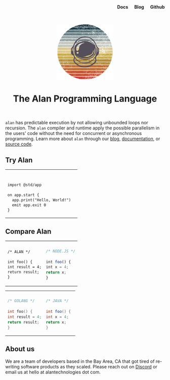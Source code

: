 &nbsp;

<!--- NavBar --->
<div style="text-align: right">
  <span>
    <a style="text-align: right; text-decoration: none; color: var(--fg);" href="https://docs.alantechnologies.com">
      <b>Docs</b>
    </a>
  </span>
  &nbsp;
  &nbsp;
  <span>
    <a style="text-align: right; text-decoration: none; color: var(--fg);" href="https://docs.alantechnologies.com">
      <b>Blog</b>
    </a>
  </span>
  &nbsp;
  &nbsp;
  <span>
    <a style="text-align: right; text-decoration: none; color: var(--fg);" href="https://github.com/alantech">
      <b>Github</b>
    </a>
  </span>
</div>

&nbsp;

<center>
  <img src="alan-logo.png" alt="drawing" width="180"/>
  <h1 style="color: var(--title);">The Alan Programming Language</h1>
</center>

&nbsp;

`alan` has predictable execution by not allowing unbounded loops nor recursion.
The `alan` compiler and runtime apply the possible parallelism in the users' code without the need for concurrent or asynchronous programming.
Learn more about `alan` through our [blog](), [documentation](https://docs.alantechnologies.com), or [source code](https://github.com/alantech).

## Try Alan

<table style="width: 100%;">
<tr>
<th></th>
<th></th>
</tr>
<tr>
<td>

```rust,editable,ignore,mdbook-runnable

import @std/app

on app.start {
  app.print("Hello, World!")
  emit app.exit 0
}
```

</td>
</table>

## Compare Alan

<table style="width: 100%;">
<tr>
<th></th>
<th></th>
</tr>
<tr>
<td>

```rust,ignore
/* ALAN */

int foo() {
int result = 4;
return result;
}
```

</td>
<td>

```javascript
/* NODE.JS */

int foo() {
int x = 4;
return x;
}
```

</td>
</tr>
</table>

<table style="width: 100%;">
<tr>
<th></th>
<th></th>
</tr>
<tr>
<td>

```go
/* GOLANG */

int foo() {
int result = 4;
return result;
}
```

</td>
<td>

```java
/* JAVA */

int foo() { 
int x = 4;
return x;
}
```

</td>
</tr>
</table>

## About us

We are a team of developers based in the Bay Area, CA that got tired of re-writing software products as they scaled.
Please reach out on [Discord](https://discord.gg/XatB9we) or email us at hello at alantechnologies dot com.